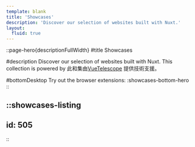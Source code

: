 ```yaml
---
template: blank
title: 'Showcases'
description: 'Discover our selection of websites built with Nuxt.'
layout:
  fluid: true
---
```


::page-hero{descriptionFullWidth}
#title
Showcases

#description
  Discover our selection of websites built with Nuxt. This collection is powered by 此和集由[VueTelescope](https://vuetelescope.com) 提供技術支援。

#bottomDesktop
  Try out the browser extensions:
  :showcases-bottom-hero
::

::showcases-listing
---
id: 505
---
::
